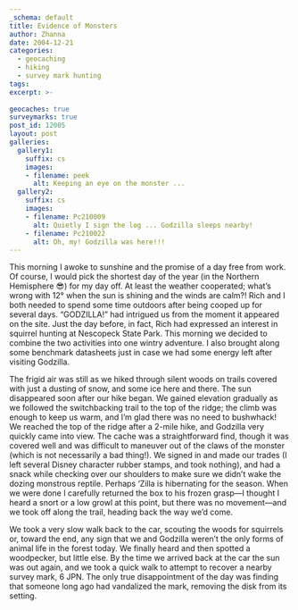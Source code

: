```yaml
---
_schema: default
title: Evidence of Monsters
author: Zhanna
date: 2004-12-21
categories:
  - geocaching
  - hiking
  - survey mark hunting
tags:
excerpt: >- 
  
geocaches: true
surveymarks: true
post_id: 12005
layout: post
galleries:
  gallery1:
    suffix: cs
    images:
    - filename: peek
      alt: Keeping an eye on the monster ...
  gallery2:
    suffix: cs
    images:
    - filename: Pc210009
      alt: Quietly I sign the log ... Godzilla sleeps nearby!   
    - filename: Pc210022
      alt: Oh, my! Godzilla was here!!!      
---
```


This morning I awoke to sunshine and the promise of a day free from work. Of course, I would pick the shortest day of the year (in the Northern Hemisphere :sunglasses:) for my day off. At least the weather cooperated; what’s wrong with 12° when the sun is shining and the winds are calm?! Rich and I both needed to spend some time outdoors after being cooped up for several days. “GODZILLA!” had intrigued us from the moment it appeared on the site. Just the day before, in fact, Rich had expressed an interest in squirrel hunting at Nescopeck State Park. This morning we decided to combine the two activities into one wintry adventure. I also brought along some benchmark datasheets just in case we had some energy left after visiting Godzilla.

The frigid air was still as we hiked through silent woods on trails covered with just a dusting of snow, and some ice here and there. The sun disappeared soon after our hike began. We gained elevation gradually as we followed the switchbacking trail to the top of the ridge; the climb was enough to keep us warm, and I’m glad there was no need to bushwhack! We reached the top of the ridge after a 2-mile hike, and Godzilla very quickly came into view. The cache was a straightforward find, though it was covered well and was difficult to maneuver out of the claws of the monster (which is not necessarily a bad thing!). We signed in and made our trades (I left several Disney character rubber stamps, and took nothing), and had a snack while checking over our shoulders to make sure we didn’t wake the dozing monstrous reptile. Perhaps ‘Zilla is hibernating for the season. When we were done I carefully returned the box to his frozen grasp—I thought I heard a snort or a low growl at this point, but there was no movement—and we took off along the trail, heading back the way we’d come.

We took a very slow walk back to the car, scouting the woods for squirrels or, toward the end, any sign that we and Godzilla weren’t the only forms of animal life in the forest today. We finally heard and then spotted a woodpecker, but little else. By the time we arrived back at the car the sun was out again, and we took a quick walk to attempt to recover a nearby survey mark, 6 JPN. The only true disappointment of the day was finding that someone long ago had vandalized the mark, removing the disk from its setting.
